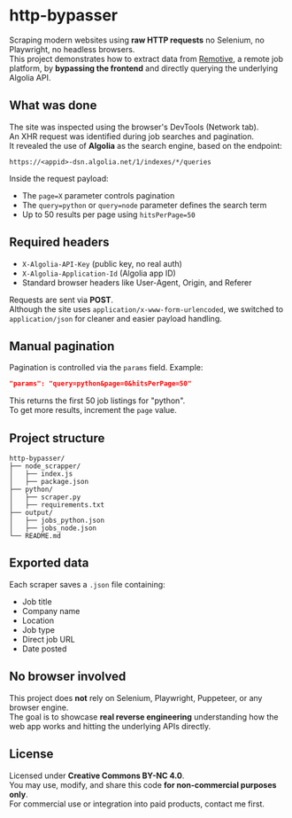 # http-bypasser

Scraping modern websites using **raw HTTP requests**  no Selenium, no Playwright, no headless browsers.  
This project demonstrates how to extract data from [Remotive](https://remotive.io/), a remote job platform, by **bypassing the frontend** and directly querying the underlying Algolia API.

## What was done

The site was inspected using the browser's DevTools (Network tab).  
An XHR request was identified during job searches and pagination.  
It revealed the use of **Algolia** as the search engine, based on the endpoint:

`https://<appid>-dsn.algolia.net/1/indexes/*/queries`

Inside the request payload:

- The `page=X` parameter controls pagination
- The `query=python` or `query=node` parameter defines the search term
- Up to 50 results per page using `hitsPerPage=50`

## Required headers

- `X-Algolia-API-Key` (public key, no real auth)
- `X-Algolia-Application-Id` (Algolia app ID)
- Standard browser headers like User-Agent, Origin, and Referer

Requests are sent via **POST**.  
Although the site uses `application/x-www-form-urlencoded`, we switched to `application/json` for cleaner and easier payload handling.

## Manual pagination

Pagination is controlled via the `params` field. Example:

```json
"params": "query=python&page=0&hitsPerPage=50"
```

This returns the first 50 job listings for "python".  
To get more results, increment the `page` value.

## Project structure

```
http-bypasser/
├── node_scrapper/
│   ├── index.js
│   ├── package.json
├── python/
│   ├── scraper.py
│   ├── requirements.txt
├── output/
│   ├── jobs_python.json
│   ├── jobs_node.json
└── README.md
```

## Exported data

Each scraper saves a `.json` file containing:

- Job title
- Company name
- Location
- Job type
- Direct job URL
- Date posted

## No browser involved

This project does **not** rely on Selenium, Playwright, Puppeteer, or any browser engine.  
The goal is to showcase **real reverse engineering** understanding how the web app works and hitting the underlying APIs directly.

## License

Licensed under **Creative Commons BY-NC 4.0**.  
You may use, modify, and share this code **for non-commercial purposes only**.  
For commercial use or integration into paid products, contact me first.
